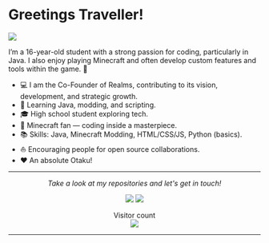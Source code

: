 # Greetings Traveller!

![](https://github.com/halfrost/halfrost/blob/master/icons/header_1.png)

I’m a 16-year-old student with a strong passion for coding, particularly in Java. I also enjoy playing Minecraft and often develop custom features and tools within the game. 🌃   

* 💻   I am the Co-Founder of Realms, contributing to its vision, development, and strategic growth.
* 👑   Learning Java, modding, and scripting.
* 🎓   High school student exploring tech.
* 🌱   Minecraft fan — coding inside a masterpiece.
* 📚   Skills: Java, Minecraft Modding, HTML/CSS/JS, Python (basics).
* ⛵   Encouraging people for open source collaborations.
* ❤️   An absolute Otaku!


<hr>
<p align="center">
  <i>Take a look at my repositories and let's get in touch!</i>

<p align="center">
<a href= "https://github.com/Sudo-simon"><img src="https://img.icons8.com/?size=30&id=bVGqATNwfhYq&format=png&color=000000"/></a>
<a href= "mailto:grandyprogrammes@gmail.com"><img src="https://img.icons8.com/?size=30&id=P7UIlhbpWzZm&format=png&color=000000"/></a>

</p>

<p align="center"> 
  Visitor count<br>
  <img src="https://profile-counter.glitch.me/ravanger101/count.svg"/>
</p>

</p>

---

